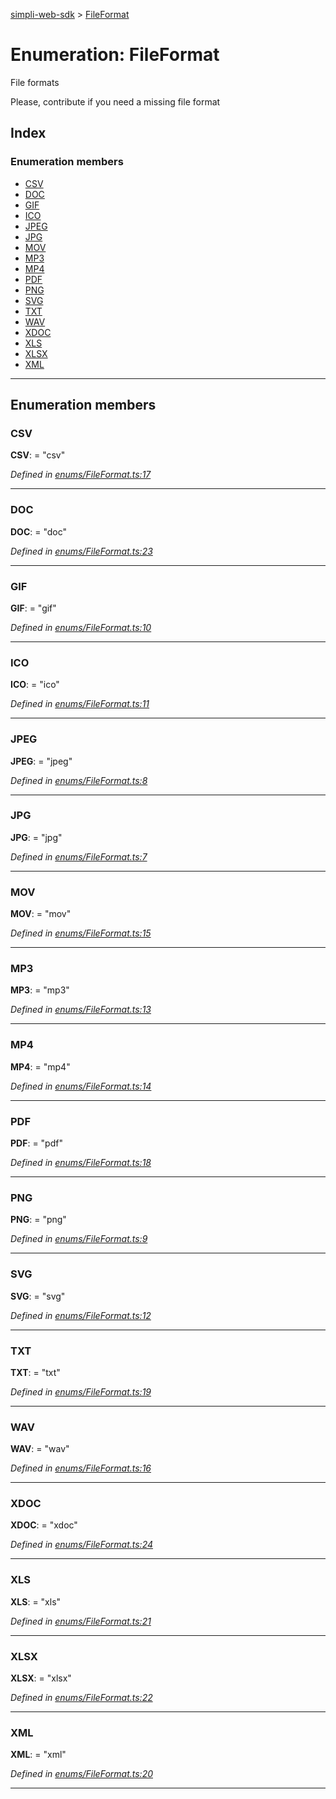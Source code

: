 [simpli-web-sdk](../README.md) > [FileFormat](../enums/fileformat.md)

# Enumeration: FileFormat

File formats

Please, contribute if you need a missing file format

## Index

### Enumeration members

* [CSV](fileformat.md#csv)
* [DOC](fileformat.md#doc)
* [GIF](fileformat.md#gif)
* [ICO](fileformat.md#ico)
* [JPEG](fileformat.md#jpeg)
* [JPG](fileformat.md#jpg)
* [MOV](fileformat.md#mov)
* [MP3](fileformat.md#mp3)
* [MP4](fileformat.md#mp4)
* [PDF](fileformat.md#pdf)
* [PNG](fileformat.md#png)
* [SVG](fileformat.md#svg)
* [TXT](fileformat.md#txt)
* [WAV](fileformat.md#wav)
* [XDOC](fileformat.md#xdoc)
* [XLS](fileformat.md#xls)
* [XLSX](fileformat.md#xlsx)
* [XML](fileformat.md#xml)

---

## Enumeration members

<a id="csv"></a>

###  CSV

**CSV**:  = "csv"

*Defined in [enums/FileFormat.ts:17](https://github.com/simplitech/simpli-web-sdk/blob/2a29ffa/src/enums/FileFormat.ts#L17)*

___
<a id="doc"></a>

###  DOC

**DOC**:  = "doc"

*Defined in [enums/FileFormat.ts:23](https://github.com/simplitech/simpli-web-sdk/blob/2a29ffa/src/enums/FileFormat.ts#L23)*

___
<a id="gif"></a>

###  GIF

**GIF**:  = "gif"

*Defined in [enums/FileFormat.ts:10](https://github.com/simplitech/simpli-web-sdk/blob/2a29ffa/src/enums/FileFormat.ts#L10)*

___
<a id="ico"></a>

###  ICO

**ICO**:  = "ico"

*Defined in [enums/FileFormat.ts:11](https://github.com/simplitech/simpli-web-sdk/blob/2a29ffa/src/enums/FileFormat.ts#L11)*

___
<a id="jpeg"></a>

###  JPEG

**JPEG**:  = "jpeg"

*Defined in [enums/FileFormat.ts:8](https://github.com/simplitech/simpli-web-sdk/blob/2a29ffa/src/enums/FileFormat.ts#L8)*

___
<a id="jpg"></a>

###  JPG

**JPG**:  = "jpg"

*Defined in [enums/FileFormat.ts:7](https://github.com/simplitech/simpli-web-sdk/blob/2a29ffa/src/enums/FileFormat.ts#L7)*

___
<a id="mov"></a>

###  MOV

**MOV**:  = "mov"

*Defined in [enums/FileFormat.ts:15](https://github.com/simplitech/simpli-web-sdk/blob/2a29ffa/src/enums/FileFormat.ts#L15)*

___
<a id="mp3"></a>

###  MP3

**MP3**:  = "mp3"

*Defined in [enums/FileFormat.ts:13](https://github.com/simplitech/simpli-web-sdk/blob/2a29ffa/src/enums/FileFormat.ts#L13)*

___
<a id="mp4"></a>

###  MP4

**MP4**:  = "mp4"

*Defined in [enums/FileFormat.ts:14](https://github.com/simplitech/simpli-web-sdk/blob/2a29ffa/src/enums/FileFormat.ts#L14)*

___
<a id="pdf"></a>

###  PDF

**PDF**:  = "pdf"

*Defined in [enums/FileFormat.ts:18](https://github.com/simplitech/simpli-web-sdk/blob/2a29ffa/src/enums/FileFormat.ts#L18)*

___
<a id="png"></a>

###  PNG

**PNG**:  = "png"

*Defined in [enums/FileFormat.ts:9](https://github.com/simplitech/simpli-web-sdk/blob/2a29ffa/src/enums/FileFormat.ts#L9)*

___
<a id="svg"></a>

###  SVG

**SVG**:  = "svg"

*Defined in [enums/FileFormat.ts:12](https://github.com/simplitech/simpli-web-sdk/blob/2a29ffa/src/enums/FileFormat.ts#L12)*

___
<a id="txt"></a>

###  TXT

**TXT**:  = "txt"

*Defined in [enums/FileFormat.ts:19](https://github.com/simplitech/simpli-web-sdk/blob/2a29ffa/src/enums/FileFormat.ts#L19)*

___
<a id="wav"></a>

###  WAV

**WAV**:  = "wav"

*Defined in [enums/FileFormat.ts:16](https://github.com/simplitech/simpli-web-sdk/blob/2a29ffa/src/enums/FileFormat.ts#L16)*

___
<a id="xdoc"></a>

###  XDOC

**XDOC**:  = "xdoc"

*Defined in [enums/FileFormat.ts:24](https://github.com/simplitech/simpli-web-sdk/blob/2a29ffa/src/enums/FileFormat.ts#L24)*

___
<a id="xls"></a>

###  XLS

**XLS**:  = "xls"

*Defined in [enums/FileFormat.ts:21](https://github.com/simplitech/simpli-web-sdk/blob/2a29ffa/src/enums/FileFormat.ts#L21)*

___
<a id="xlsx"></a>

###  XLSX

**XLSX**:  = "xlsx"

*Defined in [enums/FileFormat.ts:22](https://github.com/simplitech/simpli-web-sdk/blob/2a29ffa/src/enums/FileFormat.ts#L22)*

___
<a id="xml"></a>

###  XML

**XML**:  = "xml"

*Defined in [enums/FileFormat.ts:20](https://github.com/simplitech/simpli-web-sdk/blob/2a29ffa/src/enums/FileFormat.ts#L20)*

___


